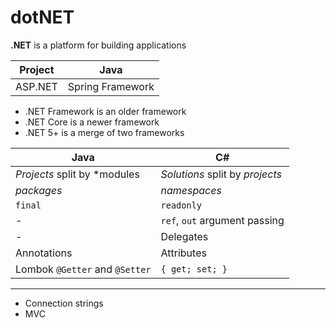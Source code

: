 # dotNET

**.NET** is a platform for building applications

|Project|Java|
|--|--|
|ASP.NET|Spring Framework|

- .NET Framework is an older framework 
- .NET Core is a newer framework
- .NET 5+ is a merge of two frameworks



|Java|C#|
|--|--|
|*Projects* split by *modules|*Solutions* split by *projects*|
|*packages*|*namespaces*|
|`final`|`readonly`|
|-|`ref`, `out` argument passing|
|-|Delegates|
|Annotations|Attributes|
|Lombok `@Getter` and `@Setter`|`{ get; set; }`|






---

- Connection strings
- MVC